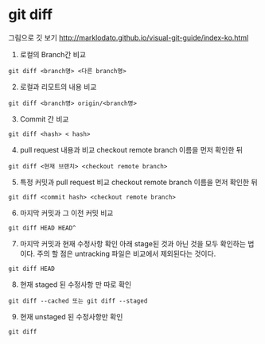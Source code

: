 git diff
===

그림으로 깃 보기
http://marklodato.github.io/visual-git-guide/index-ko.html

1. 로컬의 Branch간 비교
~~~
git diff <branch명> <다른 branch명> 
~~~
2.  로컬과 리모트의 내용 비교
~~~
git diff <branch명> origin/<branch명> 
~~~

3. Commit 간 비교 
~~~
git diff <hash> < hash>
~~~

4. pull request 내용과 비교
checkout remote branch 이름을 먼저 확인한 뒤
~~~
git diff <현재 브랜치> <checkout remote branch> 
~~~
5. 특정 커밋과 pull request 비교
checkout remote branch 이름을 먼저 확인한 뒤
~~~
git diff <commit hash> <checkout remote branch>
~~~
6. 마지막 커밋과 그 이전 커밋 비교
~~~
git diff HEAD HEAD^ 
~~~

7. 마지막 커밋과 현재 수정사항 확인
아래 stage된 것과 아닌 것을 모두 확인하는 법이다. 주의 할 점은 untracking 파일은 비교에서 제외된다는 것이다.
~~~
git diff HEAD
~~~
8. 현재 staged 된 수정사항 만 따로 확인
~~~
git diff --cached 또는 git diff --staged
~~~

9. 현재 unstaged 된 수정사항만 확인
~~~
git diff
~~~